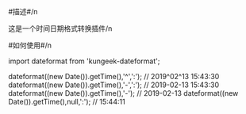 #描述#/n

这是一个时间日期格式转换插件/n

#如何使用#/n

import dateformat from 'kungeek-dateformat';

dateformat((new Date()).getTime(),'^',':'); // 2019^02^13 15:43:30
dateformat((new Date()).getTime(),'-',':'); // 2019-02-13 15:43:30
dateformat((new Date()).getTime(),'-'); // 2019-02-13
dateformat((new Date()).getTime(),null,':'); // 15:44:11
